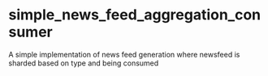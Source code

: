 # simple_news_feed_aggregation_consumer
A simple implementation of news feed generation where newsfeed is sharded based on type and being consumed
